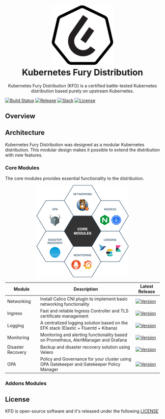<h1 align="center">
  <img src="assets/fury-epta-white.png" width="200px"/><br/>
  Kubernetes Fury Distribution
</h1>

<p align="center">Kubernetes Fury Distribution (KFD) is a certified battle-tested Kubernetes distribution based purely on upstream Kubernetes.</p>

[![Build Status](http://ci.sighup.io/api/badges/sighupio/fury-distribution/status.svg?ref=refs/tags/v1.6.0)](http://ci.sighup.io/sighupio/fury-distribution)
[![Release](https://img.shields.io/github/v/release/sighupio/fury-distribution?label=FuryDistributionRelease)]()
[![Slack](https://img.shields.io/badge/slack-@kubernetes/fury-yellow.svg?logo=slack)]()
[![License](https://img.shields.io/github/license/sighupio/fury-distribution)]()

## Overview

## Architecture

Kubernetes Fury Distribution was designed as a modular Kubernetes distribution.
This modular design makes it possible to extend the distribution with new features.

### Core Modules

The core modules provides essential functionality to the distribution.

<center>
  <img src="assets/fury-core-modules.png" width="300px"/>
</center>

| Module            	| Description                                                                               	| Latest Release                                                              	|
|-------------------	|-------------------------------------------------------------------------------------------	|-----------------------------------------------------------------------------	|
| Networking        	| Install Calico CNI plugin to implement basic networking functionality                     	| [![Version](https://img.shields.io/github/v/release/sighupio/fury-kubernetes-networking)]() 	|
| Ingress           	| Fast and reliable Ingress Controller and TLS certificate management                       	| [![Version](https://img.shields.io/github/v/release/sighupio/fury-kubernetes-ingress)]()    	|
| Logging           	| A centralized logging solution based on the EFK stack (Elastic + Fluentd + Kibana)        	| [![Version](https://img.shields.io/github/v/release/sighupio/fury-kubernetes-logging)]()    	|
| Monitoring        	| Monitoring and alerting functionality based on Prometheus, AlertManager and Grafana       	| [![Version](https://img.shields.io/github/v/release/sighupio/fury-kubernetes-monitoring)]() 	|
| Disaster Recovery 	| Backup and disaster recovery solution using Velero                                        	| [![Version](https://img.shields.io/github/v/release/sighupio/fury-kubernetes-dr)]()         	|
| OPA               	| Policy and Governance for your cluster using OPA Gatekeeper and Gatekeeper Policy Manager 	| [![Version](https://img.shields.io/github/v/release/sighupio/fury-kubernetes-opa)]()        	|

### Addons Modules

## License

KFD is open-source software and it's released under the following [LICENSE](LICENSE)
